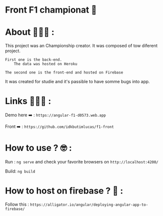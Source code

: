 # Front F1 championat 🏁

# About 👨🏼‍🏫 :

This project was an Championship creator. It was composed of tow diferent project. 
    
    First one is the back-end. 
        The data was hosted on Heroku
    
    The second one is the front-end and hosted on Firebase

It was created for studie and it's passible to have somme bugs into app.

# Links 👨🏻‍💻 : 

Demo here ➡️ : `https://angular-f1-d0573.web.app`

Front ➡️ : `https://github.com/idkbutimlucas/f1-front`

# How to use ? 🤓 : 

Run : `ng serve` and check your favorite browsers on `http://localhost:4200/`

Build: `ng build` 

# How to host on firebase ? 🚀 : 

Follow this : `https://alligator.io/angular/deploying-angular-app-to-firebase/`
